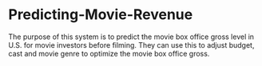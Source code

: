 # Predicting-Movie-Revenue

The purpose of this system is to predict the movie box office gross level in U.S. for movie investors before filming. 
They can use this to adjust budget, cast and movie genre to optimize the movie box office gross.
